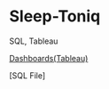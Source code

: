 # Sleep-Toniq
SQL, Tableau

[Dashboards(Tableau)](https://public.tableau.com/views/SleepToniq/CustomerRetentionCLV?:language=en-US&:sid=&:redirect=auth&:display_count=n&:origin=viz_share_link)

[SQL File]
